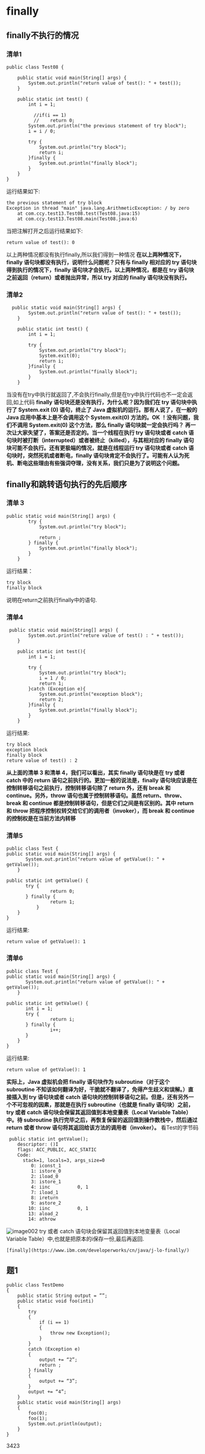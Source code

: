 # finally
## finally不执行的情况
### 清单1
```
public class Test08 {

    public static void main(String[] args) {
        System.out.println("return value of test(): " + test());
    }

    public static int test() {
        int i = 1;

          //if(i == 1)
          //    return 0;
        System.out.println("the previous statement of try block");
        i = i / 0;

        try {
            System.out.println("try block");
            return i;
        }finally {
            System.out.println("finally block");
        }
    }
}
```
运行结果如下:
```
the previous statement of try block
Exception in thread "main" java.lang.ArithmeticException: / by zero
	at com.ccy.test13.Test08.test(Test08.java:15)
	at com.ccy.test13.Test08.main(Test08.java:6)
```
当把注解打开之后运行结果如下:
```
return value of test(): 0
```
以上两种情况都没有执行finally,所以我们得到一种情况
**在以上两种情况下，finally 语句块都没有执行，说明什么问题呢？只有与 finally 相对应的 try 语句块得到执行的情况下，finally 语句块才会执行。以上两种情况，都是在 try 语句块之前返回（return）或者抛出异常，所以 try 对应的 finally 语句块没有执行。**
### 清单2
```
  public static void main(String[] args) {
        System.out.println("return value of test(): " + test());
    }

    public static int test() {
        int i = 1;

        try {
            System.out.println("try block");
            System.exit(0);
            return i;
        }finally {
            System.out.println("finally block");
        }
    }
```
当没有在try中执行就返回了,不会执行finally,但是在try中执行代码也不一定会返回,如上代码
**finally 语句块还是没有执行，为什么呢？因为我们在 try 语句块中执行了 System.exit (0) 语句，终止了 Java 虚拟机的运行。那有人说了，在一般的 Java 应用中基本上是不会调用这个 System.exit(0) 方法的。OK ！没有问题，我们不调用 System.exit(0) 这个方法，那么 finally 语句块就一定会执行吗？
再一次让大家失望了，答案还是否定的。当一个线程在执行 try 语句块或者 catch 语句块时被打断（interrupted）或者被终止（killed），与其相对应的 finally 语句块可能不会执行。还有更极端的情况，就是在线程运行 try 语句块或者 catch 语句块时，突然死机或者断电，finally 语句块肯定不会执行了。可能有人认为死机、断电这些理由有些强词夺理，没有关系，我们只是为了说明这个问题。**
## finally和跳转语句执行的先后顺序

### 清单３
```
public static void main(String[] args) {
        try {
            System.out.println("try block");

            return ;
        } finally {
            System.out.println("finally block");
        }
    }
```
运行结果：
```
try block
finally block
```
说明在return之前执行finally中的语句.
### 清单4
```
 public static void main(String[] args) {
        System.out.println("reture value of test() : " + test());
    }

    public static int test(){
        int i = 1;

        try {
            System.out.println("try block");
            i = 1 / 0;
            return 1;
        }catch (Exception e){
            System.out.println("exception block");
            return 2;
        }finally {
            System.out.println("finally block");
        }
    }
```
运行结果:
```
try block
exception block
finally block
reture value of test() : 2
```
**从上面的清单 3 和清单 4，我们可以看出，其实 finally 语句块是在 try 或者 catch 中的 return 语句之前执行的。更加一般的说法是，finally 语句块应该是在控制转移语句之前执行，控制转移语句除了 return 外，还有 break 和 continue。另外，throw 语句也属于控制转移语句。虽然 return、throw、break 和 continue 都是控制转移语句，但是它们之间是有区别的。其中 return 和 throw 把程序控制权转交给它们的调用者（invoker），而 break 和 continue 的控制权是在当前方法内转移**

### 清单5
```
public class Test { 
public static void main(String[] args) { 
       System.out.println("return value of getValue(): " + getValue()); 
    } 
 
public static int getValue() { 
       try { 
                return 0; 
       } finally { 
                return 1; 
           } 
    } 
}
```
运行结果:
```
return value of getValue(): 1
```
### 清单6
```
public class Test { 
public static void main(String[] args) { 
       System.out.println("return value of getValue(): " + getValue()); 
    } 
 
public static int getValue() { 
       int i = 1; 
       try { 
                return i; 
       } finally { 
                i++; 
       } 
    } 
}
```
运行结果:
```
return value of getValue(): 1
```
**实际上，Java 虚拟机会把 finally 语句块作为 subroutine（对于这个 subroutine 不知该如何翻译为好，干脆就不翻译了，免得产生歧义和误解。）直接插入到 try 语句块或者 catch 语句块的控制转移语句之前。但是，还有另外一个不可忽视的因素，那就是在执行 subroutine（也就是 finally 语句块）之前，try 或者 catch 语句块会保留其返回值到本地变量表（Local Variable Table）中。待 subroutine 执行完毕之后，再恢复保留的返回值到操作数栈中，然后通过 return 或者 throw 语句将其返回给该方法的调用者（invoker）。**
看Test的字节码
```
 public static int getValue();
    descriptor: ()I
    flags: ACC_PUBLIC, ACC_STATIC
    Code:
      stack=1, locals=3, args_size=0
         0: iconst_1
         1: istore_0
         2: iload_0
         3: istore_1
         4: iinc          0, 1
         7: iload_1
         8: ireturn
         9: astore_2
        10: iinc          0, 1
        13: aload_2
        14: athrow

```
![image002](_v_images/20190515110406270_359177779.jpg)
try 或者 catch 语句块会保留其返回值到本地变量表（Local Variable Table）中,也就是把原本的i保存一份,最后再返回.

```
[finally](https://www.ibm.com/developerworks/cn/java/j-lo-finally/)
```
## 题1
```
public class TestDemo
{
    public static String output = ””;
    public static void foo(inti)
    {
        try
        {
            if (i == 1)
            {
                throw new Exception();
            }
        }
        catch (Exception e)
        {
            output += “2”;
            return ;
        } finally
        {
            output += “3”;
        }
        output += “4”;
    }
    public static void main(String[] args)
    {
        foo(0);
        foo(1);
        System.out.println(output);
    }
}
```
3423